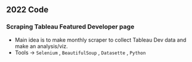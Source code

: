 ## 2022 Code 

### Scraping Tableau Featured Developer page 
- Main idea is to make monthly scraper to collect Tableau Dev data and make an analysis/viz.
- Tools -> `Selenium` , `BeautifulSoup` , `Datasette` , `Python` 
